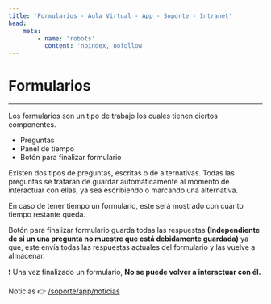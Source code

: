 ```yaml
---
title: 'Formularios - Aula Virtual - App - Soporte - Intranet'
head:
    meta:
        - name: 'robots'
          content: 'noindex, nofollow'
---
```

# Formularios
* * * 

Los formularios son un tipo de trabajo los cuales tienen ciertos componentes.

- Preguntas
- Panel de tiempo
- Botón para finalizar formulario

Existen dos tipos de preguntas, escritas o de alternativas. Todas las preguntas se trataran de
guardar automáticamente al momento de interactuar con ellas, ya sea escribiendo o marcando
una alternativa.

En caso de tener tiempo un formulario, este será mostrado con cuánto tiempo restante queda.

Botón para finalizar formulario guarda todas las respuestas **(Independiente de si un una pregunta no muestre que está debidamente guardada)**
ya que, este envía todas las respuestas actuales del formulario y las vuelve a almacenar.

❗ Una vez finalizado un formulario, **No se puede volver a interactuar con él.**

Noticias 👉 [/soporte/app/noticias](/soporte/app/noticias)
